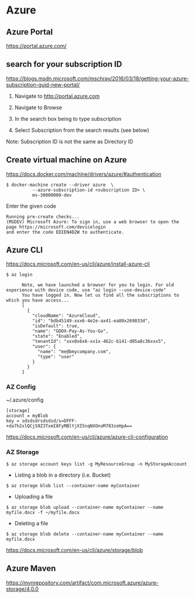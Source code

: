 # Azure

## Azure Portal

https://portal.azure.com/


## search for your subscription ID

https://blogs.msdn.microsoft.com/mschray/2016/03/18/getting-your-azure-subscription-guid-new-portal/

1. Navigate to http://portal.azure.com

2. Navigate to Browse

3. In the search box being to type subscription

4. Select Subscription from the search results (see below)

Note: Subscription ID is not the same as Directory ID


## Create virtual machine on Azure

https://docs.docker.com/machine/drivers/azure/#authentication

```
$ docker-machine create --driver azure  \
          --azure-subscription-id <subscription ID> \
          ms-30000000-dev
```



Enter the given code

```
Running pre-create checks...
(MSDEV) Microsoft Azure: To sign in, use a web browser to open the page https://microsoft.com/devicelogin
and enter the code EDIEN4D2W to authenticate.
```

## Azure CLI

https://docs.microsoft.com/en-us/cli/azure/install-azure-cli

```
$ az login
```
          Note, we have launched a browser for you to login. For old experience with device code, use "az login --use-device-code"
          You have logged in. Now let us find all the subscriptions to which you have access...
          [
            {
              "cloudName": "AzureCloud",
              "id": "bdb45149-xxx6-4e2e-ax41-ea80x269833d",
              "isDefault": true,
              "name": "GDOX-Pay-As-You-Go",
              "state": "Enabled",
              "tenantId": "xxx0x6x6-xx1x-462c-b141-d05a8c36xxx5",
              "user": {
                "name": "me@bmycompany.com",
                "type": "user"
              }
            }
          ]

### AZ Config

~/.azure/config

```
[storage]
account = myBlob
key = sdsdsdrsdsdsd/s=DFFF-+da7h2xlQCjS9Z3TxmI8FyMBlYjXI5nqNXOnoM783zeHpA==

```

https://docs.microsoft.com/en-us/cli/azure/azure-cli-configuration

### AZ Storage


```
$ az storage account keys list -g MyResourceGroup -n MyStorageAccount
```

* Listing a blob in a directory (i.e. Bucket)

```
$ az storage blob list --container-name myContainer
```

* Uploading a file

```
$ az storage blob upload --container-name myContainer --name myfile.docx -f ~/myfile.docx
```

* Deleting a file

```
$ az storage blob delete --container-name myContainer --name myfile.docx
```

https://docs.microsoft.com/en-us/cli/azure/storage/blob


## Azure Maven

https://mvnrepository.com/artifact/com.microsoft.azure/azure-storage/4.0.0
